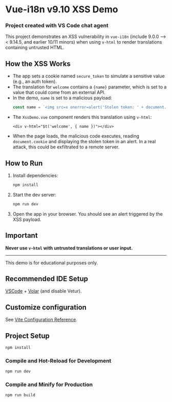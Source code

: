 # Vue-i18n v9.10 XSS Demo

### Project created with VS Code chat agent

This project demonstrates an XSS vulnerability in `vue-i18n` (include 9.0.0 ⟶ < 9.14.5, and earlier 10/11 minors) when using `v-html` to render translations containing untrusted HTML.

## How the XSS Works

- The app sets a cookie named `secure_token` to simulate a sensitive value (e.g., an auth token).
- The translation for `welcome` contains a `{name}` parameter, which is set to a value that could come from an external API.
- In the demo, `name` is set to a malicious payload:
  ```js
  const name = `<img src=x onerror=alert('Stolen token: ' + document.cookie)>`;
  ```
- The `XssDemo.vue` component renders this translation using `v-html`:
  ```vue
  <div v-html="$t('welcome', { name })"></div>
  ```
- When the page loads, the malicious code executes, reading `document.cookie` and displaying the stolen token in an alert. In a real attack, this could be exfiltrated to a remote server.

## How to Run

1. Install dependencies:
   ```sh
   npm install
   ```
2. Start the dev server:
   ```sh
   npm run dev
   ```
3. Open the app in your browser. You should see an alert triggered by the XSS payload.

## Important

**Never use `v-html` with untrusted translations or user input.**

---

This demo is for educational purposes only.

## Recommended IDE Setup

[VSCode](https://code.visualstudio.com/) + [Volar](https://marketplace.visualstudio.com/items?itemName=Vue.volar) (and disable Vetur).

## Customize configuration

See [Vite Configuration Reference](https://vite.dev/config/).

## Project Setup

```sh
npm install
```

### Compile and Hot-Reload for Development

```sh
npm run dev
```

### Compile and Minify for Production

```sh
npm run build
```
